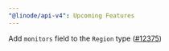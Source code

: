 ```yaml
---
"@linode/api-v4": Upcoming Features
---
```


Add `monitors` field to the `Region` type ([#12375](https://github.com/linode/manager/pull/12375))
